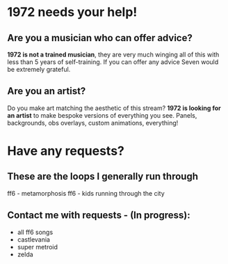 # 1972 needs your help!
## Are you a musician who can offer advice?
**1972 is not a trained musician**, they are very much winging all of this with less than 5 years of self-training. If you can offer any advice Seven would be extremely grateful.

## Are you an artist?
Do you make art matching the aesthetic of this stream? **1972 is looking for an artist** to make bespoke versions of everything you see. Panels, backgrounds, obs overlays, custom animations, everything!

# Have any requests?
## These are the loops I generally run through
ff6 - metamorphosis
ff6 - kids running through the city

## Contact me with requests - (In progress):
- all ff6 songs
- castlevania
- super metroid
- zelda